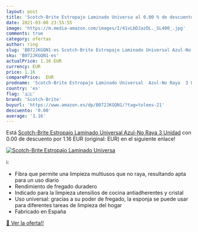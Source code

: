 ```yaml
---
layout: post
title: 'Scotch-Brite Estropajo Laminado Universa al 0.00 % de descuento'
date: 2021-03-08 23:55:55
image: 'https://m.media-amazon.com/images/I/41vLbDJazDL._SL400_.jpg'
comments: true
category: ofertas
author: ring
slug: 'B072JKGQN1-es Scotch-Brite Estropajo Laminado Universal Azul-No Raya 3...'
sku: 'B072JKGQN1-es'
actualPrice: 1.16 EUR
currency: EUR
price: 1.16
comparePrice:  EUR
prodname: 'Scotch-Brite Estropajo Laminado Universal  Azul-No Raya  3 Unidad'
country: 'es'
flag: '🇪🇸'
brand: 'Scotch-Brite'
buyurl: 'https://www.amazon.es/dp/B072JKGQN1/?tag=tolees-21'
descuento: '0.00'
average: '1.16'
---
```


Está [Scotch-Brite Estropajo Laminado Universal  Azul-No Raya  3 Unidad](https://www.amazon.es/dp/B072JKGQN1/?tag=tolees-21) con 0.00 de descuento por 1.16 EUR (original:  EUR) en el siguiente enlace!

[![Scotch-Brite Estropajo Laminado Universa](https://m.media-amazon.com/images/I/41vLbDJazDL._SL400_.jpg)](https://www.amazon.es/dp/B072JKGQN1/?tag=tolees-21)

ℹ️:

- Fibra que permite una limpieza multiusos que no raya, resultando apta para un uso diario
- Rendimiento de fregado duradero
- Indicado para la limpieza utensilios de cocina antiadherentes y cristal
- Uso universal: gracias a su poder de fregado, la esponja se puede usar para diferentes tareas de limpieza del hogar
- Fabricado en España

[🛒 Ver la oferta!!](https://www.amazon.es/dp/B072JKGQN1/?tag=tolees-21)
